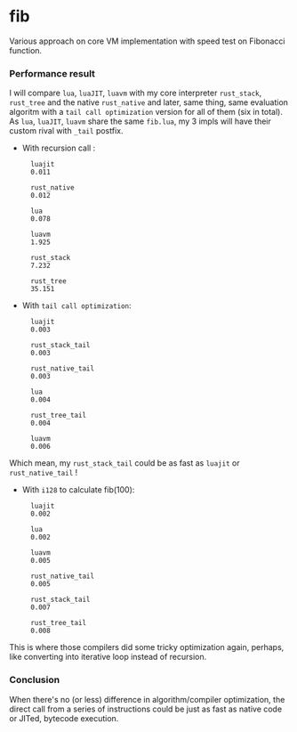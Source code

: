# fib
Various approach on core VM implementation with speed test on Fibonacci function.

### Performance result
I will compare `lua`, `luaJIT`, `luavm` with my core interpreter `rust_stack`, `rust_tree` and the native `rust_native` and later, same thing, same evaluation algoritm with a `tail call optimization` version for all of them (six in total). As `lua`, `luaJIT`, `luavm` share the same `fib.lua`, my 3 impls will have their custom rival with `_tail` postfix.

- With recursion call :

        luajit 
        0.011  

        rust_native 
        0.012
        
        lua 
        0.078

        luavm 
        1.925

        rust_stack 
        7.232 

        rust_tree 
        35.151

- With `tail call optimization`: 

        luajit 
        0.003

        rust_stack_tail 
        0.003

        rust_native_tail 
        0.003

        lua 
        0.004

        rust_tree_tail 
        0.004

        luavm 
        0.006
        
Which mean, my `rust_stack_tail` could be as fast as `luajit` or `rust_native_tail` !

- With `i128` to calculate fib(100): 


        luajit
        0.002

        lua
        0.002

        luavm
        0.005
        
        rust_native_tail
        0.005

        rust_stack_tail
        0.007

        rust_tree_tail
        0.008

This is where those compilers did some tricky optimization again, perhaps, like converting into iterative loop instead of recursion.

### Conclusion 
When there's no (or less) difference in algorithm/compiler optimization, the direct call from a series of instructions could be just as fast as native code or JITed, bytecode execution.
